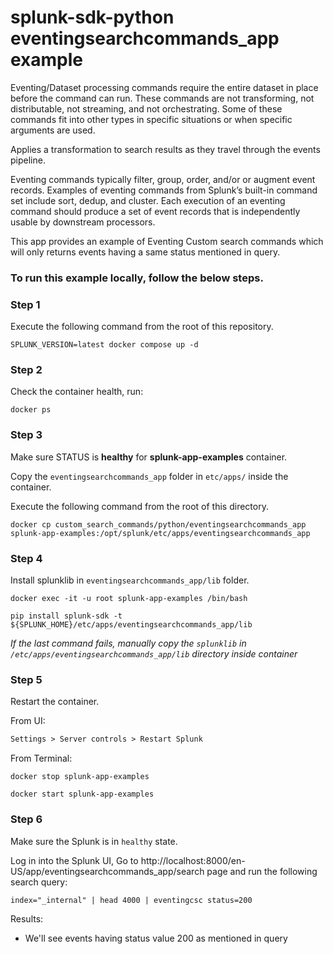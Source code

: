 splunk-sdk-python eventingsearchcommands_app example
========================================

Eventing/Dataset processing commands require the entire dataset in place before the command can run. These commands are not transforming, not distributable, not streaming, and not orchestrating. Some of these commands fit into other types in specific situations or when specific arguments are used.

Applies a transformation to search results as they travel through the events pipeline.

Eventing commands typically filter, group, order, and/or or augment event records. Examples of eventing commands from Splunk’s built-in command set include sort, dedup, and cluster. Each execution of an eventing command should produce a set of event records that is independently usable by downstream processors.


This app provides an example of Eventing Custom search commands which will only returns events having a same status mentioned in query.

### To run this example locally, follow the below steps.

### Step 1
Execute the following command from the root of this repository.
```shell
SPLUNK_VERSION=latest docker compose up -d
```

### Step 2

Check the container health, run:
```shell
docker ps
```

### Step 3

Make sure STATUS is **healthy** for **splunk-app-examples** container.

Copy the `eventingsearchcommands_app` folder in `etc/apps/` inside the container.

Execute the following command from the root of this directory.
```shell
docker cp custom_search_commands/python/eventingsearchcommands_app splunk-app-examples:/opt/splunk/etc/apps/eventingsearchcommands_app
```

### Step 4

Install splunklib in `eventingsearchcommands_app/lib` folder. 
```shell
docker exec -it -u root splunk-app-examples /bin/bash
```
```shell
pip install splunk-sdk -t ${SPLUNK_HOME}/etc/apps/eventingsearchcommands_app/lib
```
*If the last command fails, manually copy the `splunklib` in `/etc/apps/eventingsearchcommands_app/lib` directory inside container*

### Step 5

Restart the container.

From UI:
```markdown
Settings > Server controls > Restart Splunk
```

From Terminal:
```shell
docker stop splunk-app-examples
```
```shell
docker start splunk-app-examples
```

### Step 6

Make sure the Splunk is in `healthy` state.

Log in into the Splunk UI, Go to http://localhost:8000/en-US/app/eventingsearchcommands_app/search page and run the following search query:
```
index="_internal" | head 4000 | eventingcsc status=200
```
Results:
- We'll see events having status value 200 as mentioned in query
